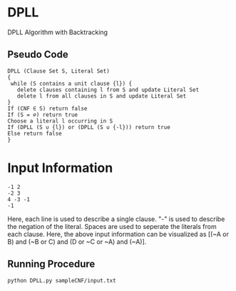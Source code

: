 # DPLL
DPLL Algorithm with Backtracking

## Pseudo Code
```
DPLL (Clause Set S, Literal Set)
{
 while (S contains a unit clause {l}) {
   delete clauses containing l from S and update Literal Set
   delete l from all clauses in S and update Literal Set
}
If (CNF ∈ S) return false
If (S = ∅) return true
Choose a literal l occurring in S
If (DPLL (S ∪ {l}) or (DPLL (S ∪ {-l})) return true
Else return false
}
```
# Input Information
```
-1 2
-2 3
4 -3 -1
-1
```
Here, each line is used to describe a single clause. "-" is used to describe the negation of the literal. Spaces are used to seperate the literals from each clause. Here, the above input information can be visualized as [(~A or B) and (~B or C) and (D or ~C or ~A) and (~A)].

## Running Procedure
```
python DPLL.py sampleCNF/input.txt
```

